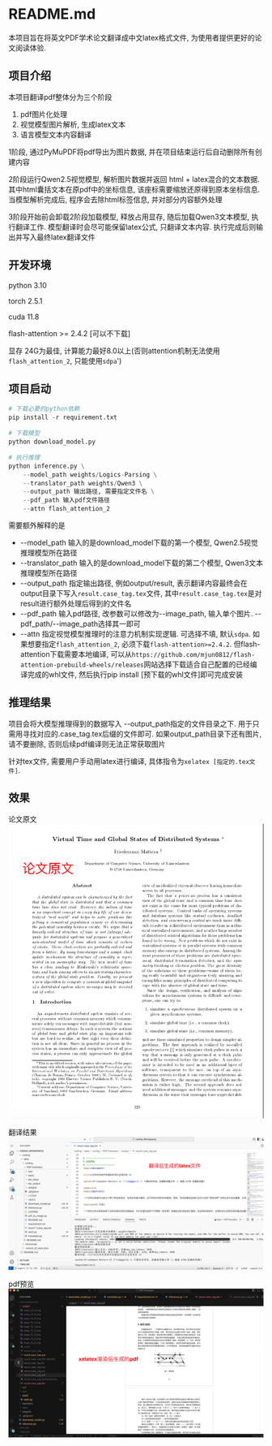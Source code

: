 # README.md
本项目旨在将英文PDF学术论文翻译成中文latex格式文件, 为使用者提供更好的论文阅读体验.

## 项目介绍

本项目翻译pdf整体分为三个阶段

1. pdf图片化处理
2. 视觉模型图片解析, 生成latex文本
3. 语言模型文本内容翻译

1阶段, 通过PyMuPDF将pdf导出为图片数据, 并在项目结束运行后自动删除所有创建内容

2阶段运行Qwen2.5视觉模型, 解析图片数据并返回 html + latex混合的文本数据. 其中html囊括文本在原pdf中的坐标信息, 该座标需要缩放还原得到原本坐标信息. 当模型解析完成后, 程序会去除html标签信息, 并对部分内容额外处理

3阶段开始前会卸载2阶段加载模型, 释放占用显存, 随后加载Qwen3文本模型, 执行翻译工作. 模型翻译时会尽可能保留latex公式, 只翻译文本内容. 执行完成后则输出并写入最终latex翻译文件

## 开发环境

python 3.10

torch 2.5.1

cuda 11.8

flash-attention >= 2.4.2 [可以不下载]

显存 24G为最佳, 计算能力最好8.0以上(否则attention机制无法使用`flash_attention_2`, 只能使用`sdpa`')

## 项目启动

```python
# 下载必要的python依赖
pip install -r requirement.txt
```

```python
# 下载模型
python download_model.py
```

```python
# 执行推理
python inference.py \
    --model_path weights/Logics-Parsing \
    --translator_path weights/Qwen3 \
    --output_path 输出路径, 需要指定文件名 \
    --pdf_path 输入pdf文件路径
    --attn flash_attention_2
```

需要额外解释的是
- --model_path 输入的是download_model下载的第一个模型, Qwen2.5视觉推理模型所在路径
- --translator_path 输入的是download_model下载的第二个模型, Qwen3文本推理模型所在路径
- --output_path 指定输出路径, 例如output/result, 表示翻译内容最终会在output目录下写入`result.case_tag.tex`文件, 其中`result.case_tag.tex`是对result进行额外处理后得到的文件名
- --pdf_path 输入pdf路径, 改参数可以修改为--image_path, 输入单个图片. --pdf_path/--image_path选择其一即可
- --attn 指定视觉模型推理时的注意力机制实现逻辑. 可选择不填, 默认`sdpa`. 如果想要指定`flash_attention_2`, 必须下载`flash-attention>=2.4.2`. 但flash-attention下载需要本地编译, 可以从`https://github.com/mjun0812/flash-attention-prebuild-wheels/releases`网站选择下载适合自己配置的已经编译完成的whl文件, 然后执行pip install [预下载的whl文件]即可完成安装

## 推理结果
项目会将大模型推理得到的数据写入 --output_path指定的文件目录之下. 用于只需用寻找对应的.case_tag.tex后缀的文件即可. 如果output_path目录下还有图片, 请不要删除, 否则后续pdf编译则无法正常获取图片

针对tex文件, 需要用户手动用latex进行编译, 具体指令为`xelatex [指定的.tex文件]`.

## 效果

论文原文
<img src="./README-img/1.jpg">

翻译结果
<img src="./README-img/2.jpg">

pdf预览
<img src="./README-img/3.jpg">